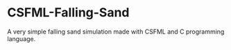 # CSFML-Falling-Sand
A very simple falling sand simulation made with CSFML and C programming language.
